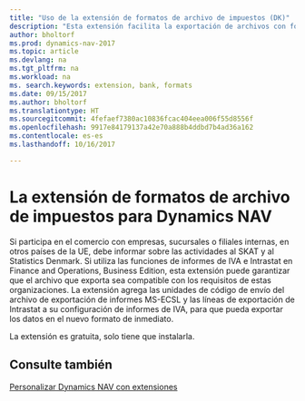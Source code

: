 ```yaml
---
title: "Uso de la extensión de formatos de archivo de impuestos (DK)"
description: "Esta extensión facilita la exportación de archivos con formato predefinido para cumplir con los requisitos del banco para envíos electrónicos."
author: bholtorf
ms.prod: dynamics-nav-2017
ms.topic: article
ms.devlang: na
ms.tgt_pltfrm: na
ms.workload: na
ms. search.keywords: extension, bank, formats
ms.date: 09/15/2017
ms.author: bholtorf
ms.translationtype: HT
ms.sourcegitcommit: 4fefaef7380ac10836fcac404eea006f55d8556f
ms.openlocfilehash: 9917e84179137a42e70a888b4ddbd7b4ad36a162
ms.contentlocale: es-es
ms.lasthandoff: 10/16/2017

---
```


# <a name="the-tax-file-formats-dk-extension-for-dynamics-nav"></a>La extensión de formatos de archivo de impuestos para Dynamics NAV
Si participa en el comercio con empresas, sucursales o filiales internas, en otros países de la UE, debe informar sobre las actividades al SKAT y al Statistics Denmark. Si utiliza las funciones de informes de IVA e Intrastat en Finance and Operations, Business Edition, esta extensión puede garantizar que el archivo que exporta sea compatible con los requisitos de estas organizaciones. La extensión agrega las unidades de código de envío del archivo de exportación de informes MS-ECSL y las líneas de exportación de Intrastat a su configuración de informes de IVA, para que pueda exportar los datos en el nuevo formato de inmediato.

La extensión es gratuita, solo tiene que instalarla. 

## <a name="see-also"></a>Consulte también
[Personalizar Dynamics NAV con extensiones](ui-extensions.md)
